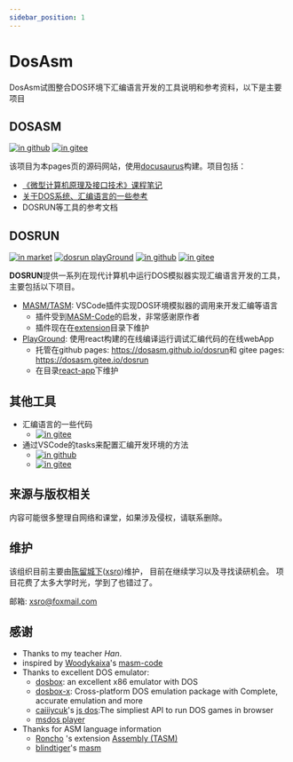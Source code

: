 ```yaml
---
sidebar_position: 1
---
```


# DosAsm

DosAsm试图整合DOS环境下汇编语言开发的工具说明和参考资料，以下是主要项目

## DOSASM

[![in github](https://img.shields.io/badge/-dosasm%2Fdosasm-lightgrey?logo=github)](https://github.com/dosasm/dosasm)
[![in gitee](https://img.shields.io/badge/-dosasm%2Fdosasm-red?logo=gitee)](https://gitee.com/dosasm/dosasm)

该项目为本pages页的源码网站，使用[docusaurus](https://docusaurus.io/)构建。项目包括：

- [《微型计算机原理及接口技术》课程笔记](notes-njupt/00_总览.md)
- [关于DOS系统、汇编语言的一些参考](reference.md)
- DOSRUN等工具的参考文档

## DOSRUN

[![in market](https://img.shields.io/badge/-xsro.masm--tasm-blue?logo=visual-studio-code)](https://marketplace.visualstudio.com/items?itemName=xsro.masm-tasm)
[![dosrun playGround](https://img.shields.io/badge/-reactApp-blue?logo=react)](https://dosasm.github.io/dosrun)
[![in github](https://img.shields.io/badge/-dosasm%2Fdosrun-lightgrey?logo=github)](https://github.com/dosasm/dosrun)
[![in gitee](https://img.shields.io/badge/-dosasm%2Fdosrun-red?logo=gitee)](https://gitee.com/dosasm/dosrun)

**DOSRUN**提供一系列在现代计算机中运行DOS模拟器实现汇编语言开发的工具，主要包括以下项目。

- [MASM/TASM](https://marketplace.visualstudio.com/items?itemName=xsro.masm-tasm): VSCode插件实现DOS环境模拟器的调用来开发汇编等语言
  - 插件受到[MASM-Code](https://marketplace.visualstudio.com/items?itemName=kaixa.masm-code)的启发，非常感谢原作者
  - 插件现在在[extension](https://github.com/dosasm/dosrun/tree/main/extension)目录下维护
- [PlayGround](https://dosasm.github.io/dosrun): 使用react构建的在线编译运行调试汇编代码的在线webApp
  - 托管在github pages: <https://dosasm.github.io/dosrun>和 gitee pages: <https://dosasm.gitee.io/dosrun>
  - 在目录[react-app](https://github.com/dosasm/dosrun/tree/main/react-app)下维护

## 其他工具

- 汇编语言的一些代码
  - [![in gitee](https://img.shields.io/badge/-dosasm%2FCLTASM-red?logo=gitee)](https://gitee.com/dosasm/CLTASM)
- 通过VSCode的tasks来配置汇编开发环境的方法
  - [![in github](https://img.shields.io/badge/-xsro%2FVSC--ASMtasks-lightgrey?logo=github)](https://github.com/xsro/VSC-ASMtasks)
  - [![in gitee](https://img.shields.io/badge/-dosasm%2FVSC--ASMtasks-red?logo=gitee)](https://gitee.com/dosasm/VSC-ASMtasks)

## 来源与版权相关

内容可能很多整理自网络和课堂，如果涉及侵权，请联系删除。

## 维护

该组织目前主要由[陈留城下](https://gitee.com/xsro)([xsro](https://github.com/xsro))维护，
目前在继续学习以及寻找读研机会。
项目花费了太多大学时光，学到了也错过了。

邮箱: <xsro@foxmail.com>

## 感谢

- Thanks to my teacher *Han*.
- inspired by [Woodykaixa](https://github.com/Woodykaixa)'s [masm-code](https://github.com/Woodykaixa/masm-code)
- Thanks to excellent DOS emulator: 
  - [dosbox](https://www.dosbox.com): an excellent x86 emulator with DOS
  - [dosbox-x](https://dosbox-x.com/): Cross-platform DOS emulation package with Complete, accurate emulation and more
  - [caiiiycuk](https://github.com/caiiiycuk)'s [js dos](https://js-dos.com/):The simpliest API to run DOS games in browser
  - [msdos player](http://takeda-toshiya.my.coocan.jp/msdos)
- Thanks for ASM language information
  - [Roncho](https://marketplace.visualstudio.com/publishers/Roncho) 's extension [Assembly (TASM)](https://marketplace.visualstudio.com/items?itemName=Roncho.assembly-8086)
  - [blindtiger](https://github.com/9176324)'s [masm](https://github.com/9176324/bltg-team.masm)

